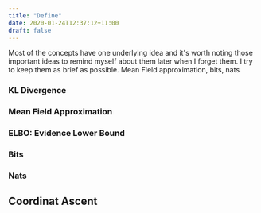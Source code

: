 ```yaml
---
title: "Define"
date: 2020-01-24T12:37:12+11:00
draft: false
---
```


Most of the concepts have one underlying idea and it's worth noting those important ideas to remind myself about them later when I forget them. I try to keep them as brief as possible.
Mean Field approximation, bits, nats

<!--more-->

### KL Divergence

### Mean Field Approximation

### ELBO: Evidence Lower Bound

### Bits

### Nats

## Coordinat Ascent
